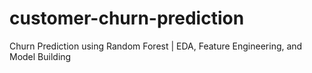 # customer-churn-prediction
Churn Prediction using Random Forest | EDA, Feature Engineering, and Model Building
